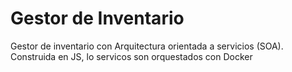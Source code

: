 # Gestor de Inventario
Gestor de inventario con Arquitectura orientada a servicios (SOA).
Construida en JS, lo servicos son orquestados con Docker
